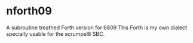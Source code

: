 # nforth09
A subroutine treathed Forth version for 6809
This Forth is my own dialect specially usable for the scrumpel8 SBC.
